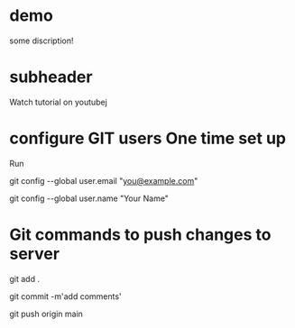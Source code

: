 # demo

some discription!

# subheader

Watch tutorial on youtubej
# configure GIT users One time set up
Run

  git config --global user.email "you@example.com"

  git config --global user.name "Your Name"

# Git commands to push changes to server
git add .

git commit -m'add comments'

git push origin main